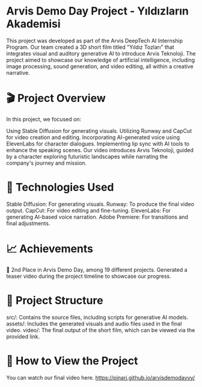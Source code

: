 # Arvis Demo Day Project - Yıldızların Akademisi
This project was developed as part of the Arvis DeepTech AI Internship Program. Our team created a 3D short film titled "Yıldız Tozları" that integrates visual and auditory generative AI to introduce Arvis Teknoloji. The project aimed to showcase our knowledge of artificial intelligence, including image processing, sound generation, and video editing, all within a creative narrative.

# 🎬 Project Overview
In this project, we focused on:

Using Stable Diffusion for generating visuals.
Utilizing Runway and CapCut for video creation and editing.
Incorporating AI-generated voice using ElevenLabs for character dialogues.
Implementing lip sync with AI tools to enhance the speaking scenes.
Our video introduces Arvis Teknoloji, guided by a character exploring futuristic landscapes while narrating the company's journey and mission.

# 🚀 Technologies Used
Stable Diffusion: For generating visuals.
Runway: To produce the final video output.
CapCut: For video editing and fine-tuning.
ElevenLabs: For generating AI-based voice narration.
Adobe Premiere: For transitions and final adjustments.
# 📈 Achievements
🥈 2nd Place in Arvis Demo Day, among 19 different projects.
Generated a teaser video during the project timeline to showcase our progress.
# 📂 Project Structure
src/: Contains the source files, including scripts for generative AI models.
assets/: Includes the generated visuals and audio files used in the final video.
video/: The final output of the short film, which can be viewed via the provided link.
# 📌 How to View the Project
You can watch our final video here. https://pinarj.github.io/arvisdemodayyy/ 
